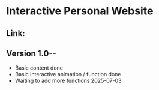 # Interactive Personal Website
Link: 
--------------------------------------------------------------------------------------------
## Version 1.0--
- Basic content done
- Basic interactive animation / function done
- Waiting to add more functions
2025-07-03
